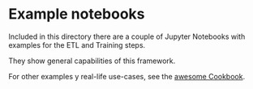 # Example notebooks

Included in this directory there are a couple of Jupyter Notebooks with examples for the ETL and Training
steps.

They show general capabilities of this framework.

For other examples y real-life use-cases, see the [awesome Cookbook](https://github.com/mercadolibre/fury_awesome-fda-cookbook#fda-cookbook).

